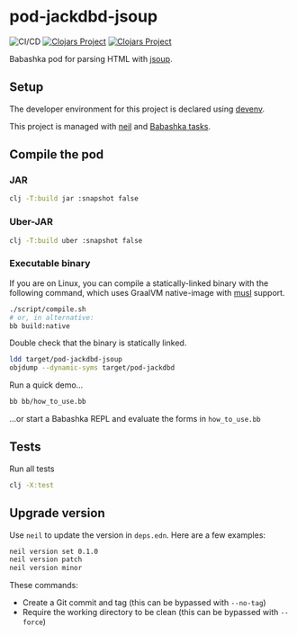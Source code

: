 # pod-jackdbd-jsoup

![CI/CD](https://github.com/jackdbd/pod-jackdbd-jsoup/actions/workflows/ci-cd.yaml/badge.svg)
[![Clojars Project](https://img.shields.io/clojars/v/com.github.jackdbd/pod.jackdbd.jsoup.svg)](https://clojars.org/com.github.jackdbd/pod.jackdbd.jsoup)
[![Clojars Project](https://img.shields.io/clojars/v/com.github.jackdbd/pod.jackdbd.jsoup.svg?include_prereleases)](https://clojars.org/com.github.jackdbd/pod.jackdbd.jsoup)

Babashka pod for parsing HTML with [jsoup](https://jsoup.org/).

## Setup

The developer environment for this project is declared using [devenv](https://github.com/cachix/devenv).

This project is managed with [neil](https://github.com/babashka/neil) and [Babashka tasks](https://book.babashka.org/#tasks).

## Compile the pod

### JAR

```sh
clj -T:build jar :snapshot false
```

### Uber-JAR

```sh
clj -T:build uber :snapshot false
```

### Executable binary

If you are on Linux, you can compile a statically-linked binary with the following command, which uses GraalVM native-image with [musl](https://musl.libc.org/) support.

```sh
./script/compile.sh
# or, in alternative:
bb build:native
```

Double check that the binary is statically linked.

```sh
ldd target/pod-jackdbd-jsoup
objdump --dynamic-syms target/pod-jackdbd
```

Run a quick demo...

```sh
bb bb/how_to_use.bb
```

...or start a Babashka REPL and evaluate the forms in `how_to_use.bb`

## Tests

Run all tests

```sh
clj -X:test
```

## Upgrade version

Use `neil` to update the version in `deps.edn`. Here are a few examples:

```sh
neil version set 0.1.0
neil version patch
neil version minor
```

These commands:

- Create a Git commit and tag (this can be bypassed with `--no-tag`)
- Require the working directory to be clean (this can be bypassed with `--force`)
